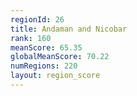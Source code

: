 ```yaml
---
regionId: 26
title: Andaman and Nicobar
rank: 160
meanScore: 65.35
globalMeanScore: 70.22
numRegions: 220
layout: region_score
---
```

